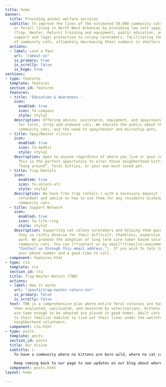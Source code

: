 ```yaml
---
title: home
banner:
  title: Providing animal welfare services
  subtitle: To improve the lives of the estimated 50,000 community cats (stray, abandoned,
    or feral) living in North West Arkansas by providing low cost spay/neuter, TNR
    (Trap, Neuter, Return) training and equipment, public education, and increased
    support and legal protection to colony caretakers, facilitating the humane management
    of community cats, ultimately decreasing their numbers in shelters and at large.
  actions:
  - label: Lend a Paw!
    url: "/about-us"
    is_primary: true
    is_scrolly: false
    is_huge: true
sections:
- type: features
  template: features
  section_id: features
  features:
  - title: 'Education & Awareness '
    icon:
      enabled: true
      icon: fa-compass
      style: style2
    description: Offering advice, assistance, equipment, and spay/neuter resources
      for feral, stray and unowned cats. We educate the public about the plight of
      community cats, and the need to spay/neuter and microchip pets.
  - title: Spay/Neuter clinics
    icon:
      enabled: true
      icon: fa-medkit
      style: style2
    description: Open to anyone regardless of where you live or your income level!
      This is the perfect opportunity to alter those neighborhood kitties that just
      “hang around”, feral kitties, or your own much loved pet.
  - title: Trap Rentals
    icon:
      enabled: true
      icon: fa-unlock-alt
      style: style2
    description: We have free trap rentals ( with a necessary deposit that is fully
      refunded) and advice on how to use them for any residents wishing to spay/neuter
      community cats.
  - title: Support Network
    icon:
      enabled: true
      icon: fa-life-ring
      style: style2
    description: Supporting cat colony caretakers and helping them gain the respect
      they so richly deserve for their difficult, thankless, expensive and compassionate
      work. We promote the adoption of long term care taker based solutions regarding
      community cats. You can [**contact us by email**](mailto:nwacommunitycatproject@gmail.com
      "Contact us through this email address."). If you wish to talk to someone, leave
      your phone number and a good time to call.
  component: features.html
- type: cta
  template: cta
  section_id: cta
  title: Trap-Neuter-Return (TNR)
  actions:
  - label: How it works
    url: "/posts/trap-neuter-return-tnr"
    is_primary: false
    is_scrolly: false
  text: TNR is a comprehensive plan where entire feral colonies are humanely trapped,
    then evaluated, vaccinated, and neutered by veterinarians. Kittens and cats that
    are tame enough to be adopted are placed in good homes. Adult cats are returned
    to their familiar habitat to live out their lives under the watchful care of sympathetic
    neighborhood volunteers.
  component: cta.html
- type: posts
  template: posts
  section_id: posts
  title: Our Vision
  subtitle: |-
    To have a community where no kittens are born wild, where no cat capable of living in a home is lacking one, and where no community cats go wanting for food, water, and appropriate care and concern.

    Keep coming back to our page to see updates on our blog about where we are hosting clinics, offering services, and showing some of the cats we've helped find a new home.
  component: posts.html
layout: home

---
```

